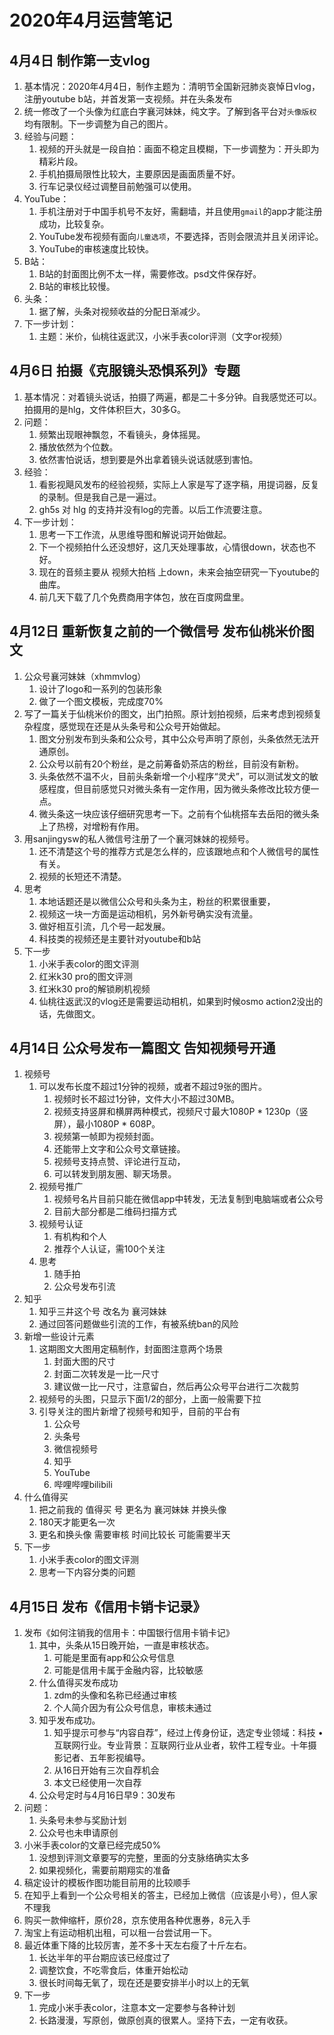 # 2020年4月运营笔记

## 4月4日 制作第一支vlog

1. 基本情况：2020年4月4日，制作主题为：清明节全国新冠肺炎哀悼日vlog，注册youtube b站，并首发第一支视频。并在头条发布
2. 统一修改了一个头像为红底白字襄河妹妹，纯文字。了解到各平台对`头像版权`均有限制。下一步调整为自己的图片。
3. 经验与问题：
   1. 视频的开头就是一段自拍：画面不稳定且模糊，下一步调整为：开头即为精彩片段。
   2. 手机拍摄局限性比较大，主要原因是画面质量不好。
   3. 行车记录仪经过调整目前勉强可以使用。
4. YouTube：
   1. 手机注册对于中国手机号不友好，需翻墙，并且使用`gmail`的app才能注册成功，比较复杂。
   2. YouTube发布视频有面向`儿童选项`，不要选择，否则会限流并且关闭评论。
   3. YouTube的审核速度比较快。
5. B站：
   1. B站的封面图比例不太一样，需要修改。psd文件保存好。
   2. B站的审核比较慢。
6. 头条：
   1. 据了解，头条对视频收益的分配日渐减少。
7. 下一步计划：
   1. 主题：米价，仙桃往返武汉，小米手表color评测（文字or视频）

## 4月6日 拍摄《克服镜头恐惧系列》专题

1. 基本情况：对着镜头说话，拍摄了两遍，都是二十多分钟。自我感觉还可以。拍摄用的是hlg，文件体积巨大，30多G。
2. 问题：
   1. 频繁出现眼神飘忽，不看镜头，身体摇晃。
   2. 播放依然为个位数。
   3. 依然害怕说话，想到要是外出拿着镜头说话就感到害怕。
3. 经验：
   1. 看影视飓风发布的经验视频，实际上人家是写了逐字稿，用提词器，反复的录制。但是我自己是一遍过。
   2. gh5s 对 hlg 的支持并没有log的完善。以后工作流要注意。
4. 下一步计划：
   1. 思考一下工作流，从思维导图和解说词开始做起。
   2. 下一个视频拍什么还没想好，这几天处理事故，心情很down，状态也不好。
   3. 现在的音频主要从 视频大拍档 上down，未来会抽空研究一下youtube的曲库。
   4. 前几天下载了几个免费商用字体包，放在百度网盘里。

## 4月12日 重新恢复之前的一个微信号 发布仙桃米价图文

1. 公众号襄河妹妹（xhmmvlog）
   1. 设计了logo和一系列的包装形象
   2. 做了一个图文模板，完成度70%
2. 写了一篇关于仙桃米价的图文，出门拍照。原计划拍视频，后来考虑到视频复杂程度，感觉现在还是从头条号和公众号开始做起。
   1. 图文分别发布到头条和公众号，其中公众号声明了原创，头条依然无法开通原创。
   2. 公众号以前有20个粉丝，是之前筹备奶茶店的粉丝，目前没有新粉。
   3. 头条依然不温不火，目前头条新增一个小程序“灵犬”，可以测试发文的敏感程度，但目前感觉只对微头条有一定作用，因为微头条修改比较方便一点。
   4. 微头条这一块应该仔细研究思考一下。之前有个仙桃搭车去岳阳的微头条上了热榜，对增粉有作用。
3. 用sanjingysw的私人微信号注册了一个襄河妹妹的视频号。
   1. 还不清楚这个号的推荐方式是怎么样的，应该跟地点和个人微信号的属性有关。
   2. 视频的长短还不清楚。
4. 思考
   1. 本地话题还是以微信公众号和头条为主，粉丝的积累很重要，
   2. 视频这一块一方面是运动相机，另外新号确实没有流量。
   3. 做好相互引流，几个号一起发展。
   4. 科技类的视频还是主要针对youtube和b站
5. 下一步
   1. 小米手表color的图文评测
   2. 红米k30 pro的图文评测
   3. 红米k30 pro的解锁刷机视频
   4. 仙桃往返武汉的vlog还是需要运动相机，如果到时候osmo action2没出的话，先做图文。

## 4月14日 公众号发布一篇图文 告知视频号开通

1. 视频号
   1. 可以发布长度不超过1分钟的视频，或者不超过9张的图片。
      1. 视频时长不超过1分钟，文件大小不超过30MB。
      2. 视频支持竖屏和横屏两种模式，视频尺寸最大1080P * 1230p（竖屏），最小1080P * 608P。
      3. 视频第一帧即为视频封面。
      4. 还能带上文字和公众号文章链接。
      5. 视频号支持点赞、评论进行互动，
      6. 可以转发到朋友圈、聊天场景。
   2. 视频号推广
      1. 视频号名片目前只能在微信app中转发，无法复制到电脑端或者公众号
      2. 目前大部分都是二维码扫描方式
   3. 视频号认证
      1. 有机构和个人
      2. 推荐个人认证，需100个关注
   4. 思考
      1. 随手拍
      2. 公众号发布引流
2. 知乎
   1. 知乎三井这个号 改名为 襄河妹妹
   2. 通过回答问题做些引流的工作，有被系统ban的风险
3. 新增一些设计元素
   1. 这期图文大图用定稿制作，封面图注意两个场景
      1. 封面大图的尺寸
      2. 封面二次转发是一比一尺寸
      3. 建议做一比一尺寸，注意留白，然后再公众号平台进行二次裁剪
   2. 视频号的头图，只显示下面1/2的部分，上面一般需要下拉
   3. 引导关注的图片新增了视频号和知乎，目前的平台有
      1. 公众号
      2. 头条号
      3. 微信视频号
      4. 知乎
      5. YouTube
      6. 哔哩哔哩bilibili
4. 什么值得买
   1. 把之前我的 值得买 号 更名为 襄河妹妹 并换头像
   2. 180天才能更名一次
   3. 更名和换头像 需要审核 时间比较长 可能需要半天
5. 下一步
   1. 小米手表color的图文评测
   2. 思考一下内容分类的问题

## 4月15日 发布《信用卡销卡记录》

1. 发布《如何注销我的信用卡：中国银行信用卡销卡记》
   1. 其中，头条从15日晚开始，一直是审核状态。
      1. 可能是里面有app和公众号信息
      2. 可能是信用卡属于金融内容，比较敏感
   2. 什么值得买发布成功
      1. zdm的头像和名称已经通过审核
      2. 个人简介因为有公众号信息，审核未通过
   3. 知乎发布成功。
      1. 知乎提示可参与“内容自荐”，经过上传身份证，选定专业领域：科技 • 互联网行业。专业背景：互联网行业从业者，软件工程专业。十年摄影记者、五年影视编导。
      2. 从16日开始有三次自荐机会
      3. 本文已经使用一次自荐
   4. 公众号定时与4月16日早9：30发布
2. 问题：
   1. 头条号未参与奖励计划
   2. 公众号也未申请原创
3. 小米手表color的文章已经完成50%
   1. 没想到评测文章要写的完整，里面的分支脉络确实太多
   2. 如果视频化，需要前期翔实的准备
4. 稿定设计的模板作图功能目前用的比较顺手
5. 在知乎上看到一个公众号相关的答主，已经加上微信（应该是小号），但人家不理我
6. 购买一款伸缩杆，原价28，京东使用各种优惠券，8元入手
7. 淘宝上有运动相机出租，可以租一台尝试用一下。
8. 最近体重下降的比较厉害，差不多十天左右瘦了十斤左右。
   1. 长达半年的平台期应该已经度过了
   2. 调整饮食，不吃零食后，体重开始松动
   3. 很长时间每无氧了，现在还是要安排半小时以上的无氧
9. 下一步
   1. 完成小米手表color，注意本文一定要参与各种计划
   2. 长路漫漫，写原创，做原创真的很累人。坚持下去，一定有收获。
